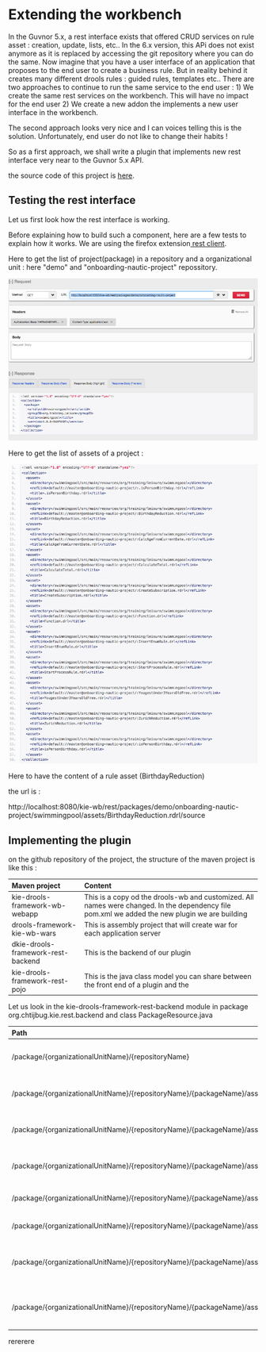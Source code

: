 # Extending the workbench

In the Guvnor 5.x, a rest interface exists that offered CRUD services on rule asset : creation, update, lists, etc..
In the 6.x version, this APi does not exist anymore  as it is replaced by accessing the git repository where you can do the same.
Now imagine that you have a user interface of an application that proposes to the end user to create a business rule. But in reality behind it creates many different drools rules : guided rules, templates etc.. 
There are two approaches to continue to run the same service to the end user : 
1\) We create the same rest services on the workbench. This will have no impact for the end user
2\) We create a new addon the implements a new user interface in the workbench.

The second approach looks very nice and I can voices telling this is the solution.
Unfortunately, end user do not like to change their habits !

So as a first approach, we shall write a plugin that implements new rest interface very near to the Guvnor 5.x API.

the source code of this project is [here](https://github.com/chtiJBUG/drools-onboarding/tree/master/drools-framework-kie-wb-parent).

## Testing the rest interface

Let us first look how the rest interface is working.

Before explaining how to build such a component, here are a few tests to explain how it works. We are using the firefox extension[ rest client](https://addons.mozilla.org/en-US/firefox/addon/restclient/).

Here to get the list of project\(package\) in a repository and a organizational unit : here "demo" and "onboarding-nautic-project" repossitory.

![](/assets/action02.png)

Here to get the list of assets of a project :

![](/assets/action03.png)

Here to have the content of a rule asset \(BirthdayReduction\)

the url is :

http:\/\/localhost:8080\/kie-wb\/rest\/packages\/demo\/onboarding-nautic-project\/swimmingpool\/assets\/BirthdayReduction.rdrl\/source

## Implementing the plugin

on the github repository of the project, the structure of the maven project is like this :

| Maven project | Content |
| :--- | :--- |
| kie-drools-framework-wb-webapp | This is a copy od the drools-wb and customized. All names were changed. In the dependency file pom.xml we added the new plugin we are building |
| drools-framework-kie-wb-wars | This is assembly project that will create war for each application server |
| dkie-drools-framework-rest-backend | This is the backend of our plugin |
| kie-drools-framework-rest-pojo | This is the java class model you can share between the front end of a plugin and the |

Let us look in the kie-drools-framework-rest-backend module in package org.chtijbug.kie.rest.backend and class PackageResource.java

| Path | Mode | Content |
| :--- | :--- | :--- |
| \/package\/{organizationalUnitName}\/{repositoryName} | GET | Get list of package \(project\) |
| \/package\/{organizationalUnitName}\/{repositoryName}\/{packageName}\/assets | GET | get list of asset in the package |
| \/package\/{organizationalUnitName}\/{repositoryName}\/{packageName}\/assets/{assetName} | GET | get detail of one asset |
| \/package\/{organizationalUnitName}\/{repositoryName}\/{packageName}\/assets/{assetName}/source | GET | get source code an asset |
| \/package\/{organizationalUnitName}\/{repositoryName}\/{packageName}\/assets/{assetName} | PUT | updates asset detail |
| \/package\/{organizationalUnitName}\/{repositoryName}\/{packageName}\/assets/newAsset | POST | creates a new asset |
| \/package\/{organizationalUnitName}\/{repositoryName}\/{packageName}\/assets/{assetName}/source| POST |  updates the source code of an asset |
| \/package\/{organizationalUnitName}\/{repositoryName}\/{packageName}\/assets/{assetName}/source| POST |  updates the source code of an asset |

rererere

